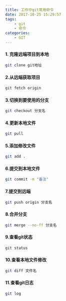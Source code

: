 ```yaml
---
title: 工作中git常用命令
date: 2017-10-25 15:29:57
tags: 
    - git
    - 命令
categories: 
    - GIT
---
```


#### 1. 克隆远端项目到本地

```bash
git clone git地址
```
#### 2.从远端获取项目

```bash
git fetch origin
```
<!-- more -->
#### 3.切换到要使用的分支

```bash
git checkout 分支名
```
#### 4.更新本地文件
 
```bash
git pull
```
#### 5.添加修改文件

```bash
git add .
```
#### 6.提交到本地文件

```bash
git commit -m "备注"
```
#### 7.提交到远端

```bash
git push origin 分支名
```
#### 8.合并分支

```bash
git merge --no-ff 分支名
```
#### 9.查看git状态

```bash
git status
```
#### 10.查看本地文件修改

```bash
git diff 文件名
```
#### 11.查看git日志

```bash
git log
```
